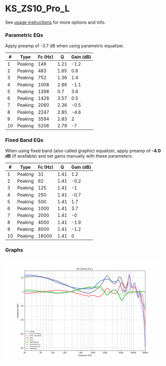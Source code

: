 # KS_ZS10_Pro_L
See [usage instructions](https://github.com/jaakkopasanen/AutoEq#usage) for more options and info.

### Parametric EQs
Apply preamp of -3.7 dB when using parametric equalizer.

|   # | Type    |   Fc (Hz) |    Q |   Gain (dB) |
|-----|---------|-----------|------|-------------|
|   1 | Peaking |       148 | 1.21 |        -1.2 |
|   2 | Peaking |       483 | 1.65 |         0.6 |
|   3 | Peaking |       752 | 1.36 |         1.4 |
|   4 | Peaking |      1008 | 2.86 |        -1.1 |
|   5 | Peaking |      1398 | 0.7  |         3.6 |
|   6 | Peaking |      1428 | 3.57 |         0.5 |
|   7 | Peaking |      2060 | 2.36 |        -0.5 |
|   8 | Peaking |      2247 | 2.85 |        -4.6 |
|   9 | Peaking |      3594 | 2.83 |         2   |
|  10 | Peaking |      5206 | 2.79 |        -7   |

### Fixed Band EQs
When using fixed band (also called graphic) equalizer, apply preamp of **-4.0 dB** (if available) and set gains manually with these parameters.

|   # | Type    |   Fc (Hz) |    Q |   Gain (dB) |
|-----|---------|-----------|------|-------------|
|   1 | Peaking |        31 | 1.41 |         1.2 |
|   2 | Peaking |        62 | 1.41 |        -0.2 |
|   3 | Peaking |       125 | 1.41 |        -1   |
|   4 | Peaking |       250 | 1.41 |        -0.7 |
|   5 | Peaking |       500 | 1.41 |         1.7 |
|   6 | Peaking |      1000 | 1.41 |         3.7 |
|   7 | Peaking |      2000 | 1.41 |        -0   |
|   8 | Peaking |      4000 | 1.41 |        -1.9 |
|   9 | Peaking |      8000 | 1.41 |        -1.2 |
|  10 | Peaking |     16000 | 1.41 |         0   |

### Graphs
![](./KS_ZS10_Pro_L.png)

